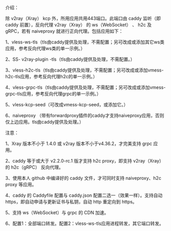 介绍：

除 v2ray（Xray） kcp 外，所用应用共用443端口。此端口由 caddy 监听（即 caddy 前置），反向代理 v2ray（Xray） 的 ws（WebSocket） 、 h2c 及 gRPC，若有 naiveproxy 就进行正向代理。包括应用如下：

1、vless-ws-tls（tls由caddy提供及处理，不需配置；另可改成或添加其它ws类应用，参考反向代理ws类的单一示例。）

2、SS- v2ray-plugin -tls（tls由caddy提供及处理，不需配置。）

3、vless-h2c-tls（tls由caddy提供及处理，不需配置；另可改成或添加vmess-h2c-tls应用，参考反向代理h2c的单一示例。）

4、vless-grpc-tls（tls由caddy提供及处理，不需配置；另可改成或添加vmess-grpc-tls应用，参考反向代理grpc的单一示例。）

5、vless-kcp-seed（可改成vmess-kcp-seed，或添加它。）

6、naiveproxy （带有forwardproxy插件的caddy才支持naiveproxy应用，否则仅上边应用。tls由caddy提供及处理。）

注意：

1、Xray 版本不小于 1.4.0 或 v2ray 版本不小于v4.36.2，才完美支持 grpc 应用。

2、caddy 等于或大于 v2.2.0-rc.1 版才支持 h2c proxy，即支持 v2ray（Xray） 的 h2c（gRPC） 反向代理。

3、使用本人 github 中编译好的 caddy 文件，才可同时支持 naiveproxy、h2c proxy 等应用。

4、caddy 的 Caddyfile 配置与 caddy.json 配置二选一（效果一样）。支持自动 https，即自动申请与更新证书与私钥，自动 http 重定向到 https。

5、支持 ws（WebSocket）与 grpc 的 CDN 加速。

6、配置1：全部端口转发。配置2：vless-ws-tls应用进程转发，其它端口转发。
